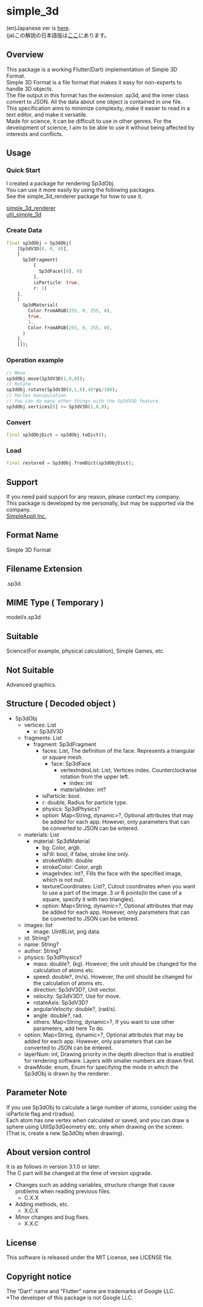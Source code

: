 # simple_3d

(en)Japanese ver is [here](https://github.com/MasahideMori-SimpleAppli/simple_3d/blob/main/README_JA.md).  
(ja)この解説の日本語版は[ここ](https://github.com/MasahideMori-SimpleAppli/simple_3d/blob/main/README_JA.md)にあります。  

## Overview
This package is a working Flutter(Dart) implementation of Simple 3D Format.  
Simple 3D Format is a file format that makes it easy for non-experts to handle 3D objects.  
The file output in this format has the extension .sp3d, and the inner class convert to JSON. All the data about one object is contained in one file.  
This specification aims to minimize complexity, make it easier to read in a text editor, and make it versatile.  
Made for science, it can be difficult to use in other genres. 
For the development of science, I aim to be able to use it without being affected by interests and conflicts.

## Usage
### Quick Start
I created a package for rendering Sp3dObj.  
You can use it more easily by using the following packages.  
See the simple_3d_renderer package for how to use it.

[simple_3d_renderer](https://pub.dev/packages/simple_3d_renderer)  
[util_simple_3d](https://pub.dev/packages/util_simple_3d)

### Create Data
```dart
final sp3dObj = Sp3dObj(
    [Sp3dV3D(0, 0, 0)],
    [
      Sp3dFragment(
          [
            Sp3dFace([0], 0)
          ],
          isParticle: true,
          r: 1)
    ],
    [
      Sp3dMaterial(
        Color.fromARGB(255, 0, 255, 0),
        true,
        1,
        Color.fromARGB(255, 0, 255, 0),
      )
    ],
    []);
```
### Operation example
```dart
// Move
sp3dObj.move(Sp3dV3D(1,0,0));
// Rotate
sp3dObj.rotate(Sp3dV3D(0,1,0),45*pi/180);
// Vertex manipulation
// You can do many other things with the Sp3dV3D feature.
sp3dObj.vertices[0] += Sp3dV3D(1,0,0);
```
### Convert
```dart
final sp3dObjDict = sp3dObj.toDict();
```
### Load
```dart
final restored = Sp3dObj.fromDict(sp3dObjDict);
```

## Support
If you need paid support for any reason, please contact my company.  
This package is developed by me personally, but may be supported via the company.  
[SimpleAppli Inc.](https://simpleappli.com/en/index_en.html)

## Format Name
Simple 3D Format

## Filename Extension
.sp3d

## MIME Type ( Temporary )
model/x.sp3d

## Suitable
Science(For example, physical calculation), Simple Games, etc.

## Not Suitable
Advanced graphics.  

## Structure ( Decoded object )
- Sp3dObj
    - vertices: List
        - v: Sp3dV3D
    - fragments: List
        - fragment: Sp3dFragment
            - faces: List, The definition of the face. Represents a triangular or square mesh.
                - face: Sp3dFace
                    - vertexIndexList: List, Vertices index. Counterclockwise rotation from the upper left.
                        - index: int
                    - materialIndex: int?
            - isParticle: bool.
            - r: double, Radius for particle type.
            - physics: Sp3dPhysics?
            - option: Map<String, dynamic>?, Optional attributes that may be added for each app. However, only parameters that can be converted to JSON can be entered.
    - materials: List
        - material: Sp3dMaterial
            - bg: Color, argb.
            - isFill: bool, if false, stroke line only.
            - strokeWidth: double
            - strokeColor: Color, argb
            - imageIndex: int?, Fills the face with the specified image, which is not null.
            - textureCoordinates: List?, Cutout coordinates when you want to use a part of the image. 3 or 6 points(In the case of a square, specify it with two triangles). 
            - option: Map<String, dynamic>?, Optional attributes that may be added for each app. However, only parameters that can be converted to JSON can be entered.
    - images: list
        - image: Uint8List, png data.
    - id: String?
    - name: String?
    - author: String?
    - physics: Sp3dPhysics?
        - mass: double?, (kg). However, the unit should be changed for the calculation of atoms etc.
        - speed: double?, (m/s). However, the unit should be changed for the calculation of atoms etc.
        - direction: Sp3dV3D?, Unit vector.
        - velocity: Sp3dV3D?, Use for move.
        - rotateAxis: Sp3dV3D?
        - angularVelocity: double?, (rad/s).
        - angle: double?, rad.
        - others: Map<String, dynamic>?, If you want to use other parameters, add here To do.
    - option: Map<String, dynamic>?, Optional attributes that may be added for each app. However, only parameters that can be converted to JSON can be entered.
    - layerNum: int, Drawing priority in the depth direction that is enabled for rendering software. Layers with smaller numbers are drawn first.
    - drawMode: enum, Enum for specifying the mode in which the Sp3dObj is drawn by the renderer.  

## Parameter Note
If you use Sp3dObj to calculate a large number of atoms, consider using the isParticle flag and r(radius).  
Each atom has one vertex when calculated or saved, and you can draw a sphere using UtilSp3dGeometry etc. only when drawing on the screen.  
(That is, create a new Sp3dObj when drawing).

## About version control
It is as follows in version 3.1.0 or later.  
The C part will be changed at the time of version upgrade.
- Changes such as adding variables, structure change that cause problems when reading previous files. 
  - C.X.X
- Adding methods, etc. 
  - X.C.X
- Minor changes and bug fixes. 
  - X.X.C  

## License
This software is released under the MIT License, see LICENSE file.  

## Copyright notice
The “Dart” name and “Flutter” name are trademarks of Google LLC.  
*The developer of this package is not Google LLC.